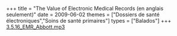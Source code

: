 +++
title = "The Value of Electronic Medical Records (en anglais seulement)"
date = 2009-06-02
themes = ["Dossiers de santé électroniques","Soins de santé primaires"]
types = ["Balados"]
+++
[3.5.16\_EMR\_Abbott.mp3](/files/3.5.16_EMR_Abbott.mp3)
